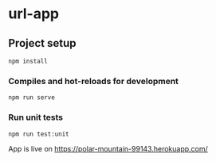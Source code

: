 # url-app

## Project setup
```
npm install
```

### Compiles and hot-reloads for development
```
npm run serve
```

### Run unit tests
```
npm run test:unit
```

App is live on https://polar-mountain-99143.herokuapp.com/